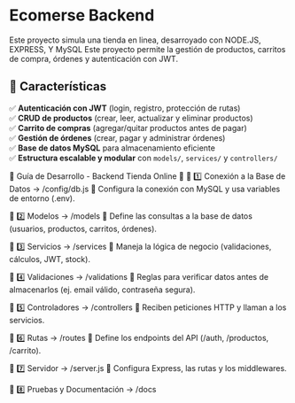 # Ecomerse Backend

Este proyecto simula una tienda en linea, desarroyado con NODE.JS, EXPRESS, Y MySQL
Este proyecto permite la gestión de productos, carritos de compra, órdenes y autenticación con JWT.

## 🚀 Características
✅ **Autenticación con JWT** (login, registro, protección de rutas)  
✅ **CRUD de productos** (crear, leer, actualizar y eliminar productos)  
✅ **Carrito de compras** (agregar/quitar productos antes de pagar)  
✅ **Gestión de órdenes** (crear, pagar y administrar órdenes)  
✅ **Base de datos MySQL** para almacenamiento eficiente  
✅ **Estructura escalable y modular** con `models/`, `services/` y `controllers/` 


📌 Guía de Desarrollo - Backend Tienda Online 🚀
📌 1️⃣ Conexión a la Base de Datos → /config/db.js
🔹 Configura la conexión con MySQL y usa variables de entorno (.env).

📌 2️⃣ Modelos → /models
🔹 Define las consultas a la base de datos (usuarios, productos, carritos, órdenes).

📌 3️⃣ Servicios → /services
🔹 Maneja la lógica de negocio (validaciones, cálculos, JWT, stock).

📌 4️⃣ Validaciones → /validations
🔹 Reglas para verificar datos antes de almacenarlos (ej. email válido, contraseña segura).

📌 5️⃣ Controladores → /controllers
🔹 Reciben peticiones HTTP y llaman a los servicios.

📌 6️⃣ Rutas → /routes
🔹 Define los endpoints del API (/auth, /productos, /carrito).

📌 7️⃣ Servidor → /server.js
🔹 Configura Express, las rutas y los middlewares.

📌 8️⃣ Pruebas y Documentación → /docs